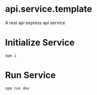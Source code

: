 # api.service.template
A rest api express api service

# Initialize Service
``` 
npm i
```

# Run Service
```
npm run dev
```